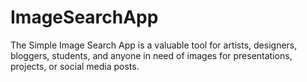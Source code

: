 # ImageSearchApp
The Simple Image Search App is a valuable tool for artists, designers, bloggers, students, and anyone in need of images for presentations, projects, or social media posts.
